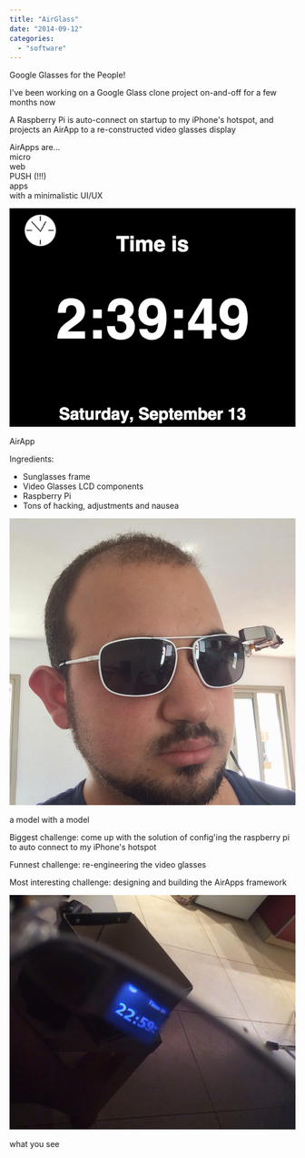 ```yaml
---
title: "AirGlass"
date: "2014-09-12"
categories: 
  - "software"
---
```


Google Glasses for the People!  
  

I've been working on a Google Glass clone project on-and-off for a few months now  
  

A Raspberry Pi is auto-connect on startup to my iPhone's hotspot, and projects an AirApp to a re-constructed video glasses display

  

AirApps are...  
micro  
web  
PUSH (!!!)  
apps  
with a minimalistic UI/UX  
  

[![](images/ede52-screenshot2b2014-09-132b02-39-49.png)](https://nurnachman.files.wordpress.com/2014/09/ede52-screenshot2b2014-09-132b02-39-49.png)

AirApp

  
  

Ingredients:

- Sunglasses frame
- Video Glasses LCD components
- Raspberry Pi
- Tons of hacking, adjustments and nausea

  

[![](images/dbd0e-4.png)](https://nurnachman.files.wordpress.com/2014/09/dbd0e-4.png)

a model with a model

  

Biggest challenge: come up with the solution of config'ing the raspberry pi to auto connect to my iPhone's hotspot

  

Funnest challenge: re-engineering the video glasses

  

Most interesting challenge: designing and building the AirApps framework  
  
  

[![](images/bf8a3-airapp.png)](https://nurnachman.files.wordpress.com/2014/09/bf8a3-airapp.png)

what you see
